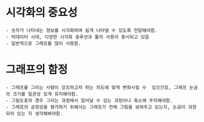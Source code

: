 # 시각화의 중요성 
    - 숫자가 나타내는 정보를 시각화하여 쉽게 나타낼 수 있도록 전달해야함.
    - 빅데이터 시대, 다양한 시각화 솔루션과 툴의 사용이 중시되고 있음
    - 일반적으로 그래프를 많이 사용함. 

# 그래프의 함정 
    - 그래프를 그리는 사람이 강조하고자 하는 의도에 맞게 변화시킬 수  있으므로, 그래프 눈금의 크기를 일관성 있게 유지해야함.
    - 그림도표의 경우 그리는 과정에서 일어날 수 있는 과장이나 축소에 주의해야함.
    - 그래프의 공정성을 평가하기 위해서는 그래프가 전체 그림을 보여주고 있는지, 눈금이 과장되어 있는 지 생각해봐야함.

